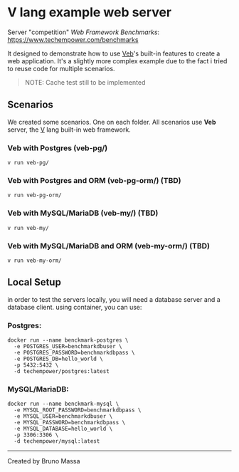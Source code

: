 # V lang example web server

Server "competition" *Web Framework Benchmarks*: https://www.techempower.com/benchmarks

It designed to demonstrate how to use <a href="https://modules.vlang.io/veb.html">Veb</a>'s built-in features to create a web application. It's a slightly more complex example due to the fact i tried to reuse code for multiple scenarios.

> NOTE: Cache test still to be implemented

## Scenarios

We created some scenarios. One on each folder. All scenarios use **Veb** server, the <a href="https://vlang.io">V</a> lang built-in web framework.

### Veb with Postgres (veb-pg/)

```
v run veb-pg/
```

### Veb with Postgres and ORM (veb-pg-orm/) (TBD)

```
v run veb-pg-orm/
```

### Veb with MySQL/MariaDB (veb-my/) (TBD)

```
v run veb-my/
```

### Veb with MySQL/MariaDB and ORM (veb-my-orm/) (TBD)

```
v run veb-my-orm/
```

## Local Setup

in order to test the servers locally, you will need a database server and a database client. using container, you can use:

### Postgres:

```
docker run --name benckmark-postgres \
  -e POSTGRES_USER=benchmarkdbuser \
  -e POSTGRES_PASSWORD=benchmarkdbpass \
  -e POSTGRES_DB=hello_world \
  -p 5432:5432 \
  -d techempower/postgres:latest
```

### MySQL/MariaDB:

```
docker run --name benckmark-mysql \
  -e MYSQL_ROOT_PASSWORD=benchmarkdbpass \
  -e MYSQL_USER=benchmarkdbuser \
  -e MYSQL_PASSWORD=benchmarkdbpass \
  -e MYSQL_DATABASE=hello_world \
  -p 3306:3306 \
  -d techempower/mysql:latest
```

---

Created by Bruno Massa
